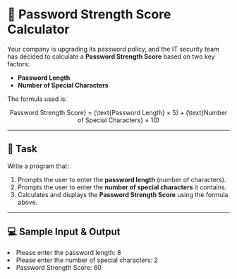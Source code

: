 # 🔐 Password Strength Score Calculator

Your company is upgrading its password policy, and the IT security team has decided to calculate a **Password Strength Score** based on two key factors:

- **Password Length**
- **Number of Special Characters**

The formula used is:

<p align="center">
Password Strength Score} = (\text{Password Length} × 5) + (\text{Number of Special Characters} × 10)
</p>

---

## 📌 Task  

Write a program that:  

1. Prompts the user to enter the **password length** (number of characters).  
2. Prompts the user to enter the **number of special characters** it contains.  
3. Calculates and displays the **Password Strength Score** using the formula above.  

---

## 💻 Sample Input & Output  

<li>Please enter the password length: 8</li>
<li>Please enter the number of special characters: 2</li>
<li>Password Strength Score: 60</li>

